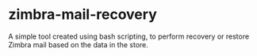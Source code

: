 # zimbra-mail-recovery
A simple tool created using bash scripting, to perform recovery or restore Zimbra mail based on the data in the store.
